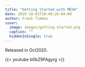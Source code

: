 ```yaml
---
title: "Getting Started with MESA"
date: 2020-10-01T10:49:28-04:00
author: Frank Timmes
cover:
  image: images/getting-started.png
  caption: ""
  hiddenInSingle: true
---
```


Released in Oct2020.

{{< youtube b0bZ9FAgyrg >}}
